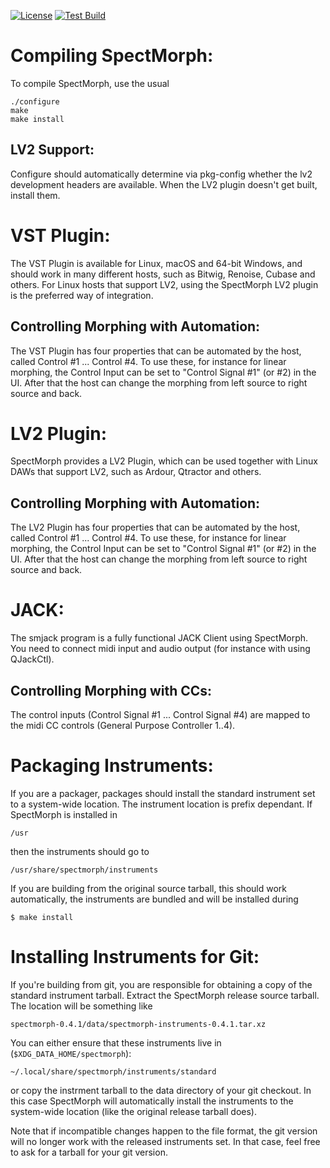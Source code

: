 [![License][lgpl2.1-badge]][lgpl2.1-url]
[![Test Build][testing-badge]][testing-url]

Compiling SpectMorph:
=====================

To compile SpectMorph, use the usual

    ./configure
    make
    make install

LV2 Support:
------------

Configure should automatically determine via pkg-config whether the lv2
development headers are available. When the LV2 plugin doesn't get built,
install them.

VST Plugin:
===========

The VST Plugin is available for Linux, macOS and 64-bit Windows, and should
work in many different hosts, such as Bitwig, Renoise, Cubase and others. For
Linux hosts that support LV2, using the SpectMorph LV2 plugin is the preferred
way of integration.

Controlling Morphing with Automation:
-------------------------------------
The VST Plugin has four properties that can be automated by the host, called
Control #1 ... Control #4. To use these, for instance for linear morphing,
the Control Input can be set to "Control Signal #1" (or #2) in the UI. After
that the host can change the morphing from left source to right source and
back.

LV2 Plugin:
===========

SpectMorph provides a LV2 Plugin, which can be used together with Linux DAWs
that support LV2, such as Ardour, Qtractor and others.

Controlling Morphing with Automation:
-------------------------------------

The LV2 Plugin has four properties that can be automated by the host, called
Control #1 ... Control #4. To use these, for instance for linear morphing,
the Control Input can be set to "Control Signal #1" (or #2) in the UI. After
that the host can change the morphing from left source to right source and
back.

JACK:
=====

The smjack program is a fully functional JACK Client using SpectMorph. You need
to connect midi input and audio output (for instance with using QJackCtl).

Controlling Morphing with CCs:
------------------------------
The control inputs (Control Signal #1 ... Control Signal #4) are mapped to the
midi CC controls (General Purpose Controller 1..4).

Packaging Instruments:
======================

If you are a packager, packages should install the standard instrument set to a
system-wide location. The instrument location is prefix dependant. If
SpectMorph is installed in

    /usr

then the instruments should go to

    /usr/share/spectmorph/instruments

If you are building from the original source tarball, this should work automatically,
the instruments are bundled and will be installed during

    $ make install

Installing Instruments for Git:
===============================

If you're building from git, you are responsible for obtaining a copy of the standard
instrument tarball. Extract the SpectMorph release source tarball. The location will
be something like

    spectmorph-0.4.1/data/spectmorph-instruments-0.4.1.tar.xz

You can either ensure that these instruments live in (`$XDG_DATA_HOME/spectmorph`):

    ~/.local/share/spectmorph/instruments/standard

or copy the instrment tarball to the data directory of your git checkout. In this
case SpectMorph will automatically install the instruments to the system-wide
location (like the original release tarball does).

Note that if incompatible changes happen to the file format, the git version will
no longer work with the released instruments set. In that case, feel free to ask
for a tarball for your git version.

[lgpl2.1-badge]: https://img.shields.io/github/license/swesterfeld/spectmorph?style=for-the-badge
[lgpl2.1-url]: https://github.com/swesterfeld/spectmorph/blob/master/COPYING
[testing-badge]: https://img.shields.io/github/workflow/status/swesterfeld/spectmorph/Testing?style=for-the-badge
[testing-url]: https://github.com/swesterfeld/spectmorph/actions/workflows/testing.yml

